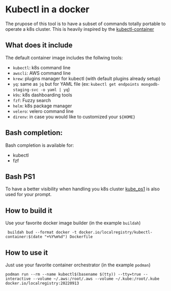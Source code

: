 # Kubectl in a docker

The prupose of this tool is to have a subset of commands totally portable to operate a k8s cluster. This is heavily inspired by the [kubectl-container](https://github.com/Piotr1215/kubectl-container)

## What does it include
The default container image includes the follwing tools:
- `kubectl`: k8s command line
- `awscli`: AWS command line
- `krew`: plugins manager for kubectl (with default plugins already setup)
- `yq`: same as `jq` but for YAML file (ex: `kubectl get endpoints mongodb-staging-svc -o yaml | yq`)
- `k9s`: k8s dashboarding tools
- `fzf`: Fuzzy search
- `helm`: k8s package manager
- `velero`: velero command line
- `direnv`: in case you would like to customized your `${HOME}`

## Bash completion:
Bash completion is available for:
- kubectl
- fzf

## Bash PS1
To have a better visibility when handling you k8s cluster [kube_ps1](https://github.com/jonmosco/kube-ps1) is also used for your prompt.

## How to build it
Use your favorite docker image builder (in the example `buildah`)
```
 buildah bud --format docker -t docker.io/localregistry/kubectl-container:$(date "+%Y%m%d") Dockerfile
```

## How to use it
Just use your favorite container orchestrator (in the example `podman`)
```
podman run --rm --name kubectl$(basename $(tty)) --tty=true --interactive --volume ~/.aws:/root/.aws --volume ~/.kube:/root/.kube docker.io/localregistry:20220913
```
